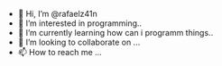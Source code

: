 - 👋 Hi, I’m @rafaelz41n
- 👀 I’m interested in programming..
- 🌱 I’m currently learning how can i programm things..
- 💞️ I’m looking to collaborate on ...
- 📫 How to reach me ...

<!---
rafaelz41n/rafaelz41n is a ✨ special ✨ repository because its `README.md` (this file) appears on your GitHub profile.
You can click the Preview link to take a look at your changes.
--->
